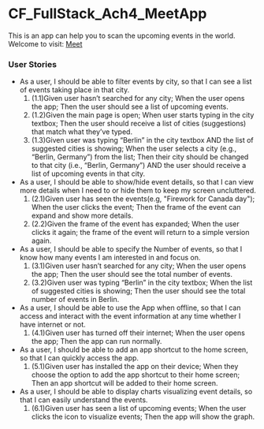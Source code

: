 # CF_FullStack_Ach4_MeetApp
This is an app can help you to scan the upcoming events in the world.  
Welcome to visit: [Meet](https://AndersonTsaiTW.github.io/cf_meet)

### User Stories
* As a user, I should be able to filter events by city, so that I can see a list of events taking place in that city.
  1. (1.1)Given user hasn’t searched for any city; When the user opens the app; Then the user should see a list of upcoming events.
  2. (1.2)Given the main page is open; When user starts typing in the city textbox; Then the user should receive a list of cities (suggestions) that match what they’ve typed.
  3. (1.3)Given user was typing “Berlin” in the city textbox AND the list of suggested cities is showing; When the user selects a city (e.g., “Berlin, Germany”) from the list; Then their city should be changed to that city (i.e., “Berlin, Germany”) AND the user should receive a list of upcoming events in that city.
* As a user, I should be able to show/hide event details, so that I can view more details when I need to or hide them to keep my screen uncluttered.
  1. (2.1)Given user has seen the events(e.g, "Firework for Canada day"); When the user clicks the event; Then the frame of the event can expand and show more details.
  2. (2.2)Given the frame of the event has expanded; When the user clicks it again; the frame of the event will return to a simple version again.
* As a user, I should be able to specify the Number of events, so that I know how many events I am interested in and focus on.
  1. (3.1)Given user hasn’t searched for any city; When the user opens the app; Then the user should see the total number of events.
  2. (3.2)Given user was typing “Berlin” in the city textbox; When the list of suggested cities is showing; Then the user should see the total number of events in Berlin.
* As a user, I should be able to use the App when offline, so that I can access and interact with the event information at any time whether I have internet or not.
  1. (4.1)Given user has turned off their internet; When the user opens the app; Then the app can run normally.
* As a user, I should be able to add an app shortcut to the home screen, so that I can quickly access the app.
  1. (5.1)Given user has installed the app on their device; When they choose the option to add the app shortcut to their home screen; Then an app shortcut will be added to their home screen.
* As a user, I should be able to display charts visualizing event details, so that I can easily understand the events.
  1. (6.1)Given user has seen a list of upcoming events; When the user clicks the icon to visualize events; Then the app will show the graph.
